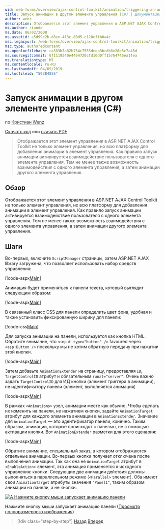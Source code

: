 ```yaml
---
uid: web-forms/overview/ajax-control-toolkit/animation/triggering-an-animation-in-another-control-cs
title: Запуск анимации в другом элементе управления (C#) | Документация Майкрософт
author: wenz
description: Отображается этот элемент управления в ASP.NET AJAX Control Toolkit не только элемент управления, но всю платформу для добавления анимации в элемент управления. Как правило, запуск...
ms.author: riande
ms.date: 06/02/2008
ms.assetid: e5d99c2b-d8ee-413c-80d5-c120cffb0a4c
msc.legacyurl: /web-forms/overview/ajax-control-toolkit/animation/triggering-an-animation-in-another-control-cs
msc.type: authoredcontent
ms.openlocfilehash: ca383b7a82b754c7556dcea3bcdb8e28e5c7a45d
ms.sourcegitcommit: 0f1119340e4464720cfd16d0ff15764746ea1fea
ms.translationtype: MT
ms.contentlocale: ru-RU
ms.lasthandoff: 04/09/2019
ms.locfileid: "59384855"
---
```

# <a name="triggering-an-animation-in-another-control-c"></a>Запуск анимации в другом элементе управления (C#)

по [Кристиан Wenz](https://github.com/wenz)

[Скачать код](http://download.microsoft.com/download/f/9/a/f9a26acd-8df4-4484-8a18-199e4598f411/Animation8.cs.zip) или [скачать PDF](http://download.microsoft.com/download/6/7/1/6718d452-ff89-4d3f-a90e-c74ec2d636a3/animation8CS.pdf)

> Отображается этот элемент управления в ASP.NET AJAX Control Toolkit не только элемент управления, но всю платформу для добавления анимации в элемент управления. Как правило запуск анимации активируется взаимодействие пользователя с одного элемента управления. Тем не менее также возможность взаимодействия с одного элемента управления, а затем анимации другого элемента управления.


## <a name="overview"></a>Обзор

Отображается этот элемент управления в ASP.NET AJAX Control Toolkit не только элемент управления, но всю платформу для добавления анимации в элемент управления. Как правило запуск анимации активируется взаимодействие пользователя с одного элемента управления. Тем не менее также возможность взаимодействия с одного элемента управления, а затем анимации другого элемента управления.

## <a name="steps"></a>Шаги

Во-первых, включите `ScriptManager` страницы; затем ASP.NET AJAX library загружена, что позволяет использовать набор средств управления:

[!code-aspx[Main](triggering-an-animation-in-another-control-cs/samples/sample1.aspx)]

Анимация будет применяться к панели текста, который выглядит следующим образом:

[!code-aspx[Main](triggering-an-animation-in-another-control-cs/samples/sample2.aspx)]

В связанный класс CSS для панели определить цвет фона, удобная и также установить фиксированную ширину для панели:

[!code-css[Main](triggering-an-animation-in-another-control-cs/samples/sample3.css)]

Для запуска анимации на панели, используется как кнопка HTML. Обратите внимание, что `<input type="button" />` favoured через `<asp:Button />` поскольку мы не хотим обратную передачу при нажатии этой кнопки.

[!code-aspx[Main](triggering-an-animation-in-another-control-cs/samples/sample4.aspx)]

Затем добавьте `AnimationExtender` на страницу, предоставляя `ID`, `TargetControlID` атрибут и обязательным `runat="server"`. Очень важно задать `TargetControlID` для ИД кнопки (элемент триггера в анимации), не идентификатору панели (элемент, выполняется анимация)

[!code-aspx[Main](triggering-an-animation-in-another-control-cs/samples/sample5.aspx)]

В рамках `<Animations>` узел, анимации месте как обычно. Чтобы сделать их изменить на панели, не нажатием кнопки, задайте `AnimationTarget` атрибут для каждого элемента анимации в `AnimationExtender`. Значение для `AnimationTarget` — это идентификатор панели, конечно. Таким образом, анимации, которые происходят с панелью, не с помощью активации кнопки. Вот `AnimationExtender` разметки для этого сценария:

[!code-aspx[Main](triggering-an-animation-in-another-control-cs/samples/sample6.aspx)]

Обратите внимание, специальный заказ, в котором отображаются отдельные анимации. Во-первых кнопки получает отключена после выполнения анимации. Так как она не `AnimationTarget` атрибут в `<EnableAction>` элемент, эта анимация применяется к исходного управления: кнопки. Следующие две анимации действия должны выполняться в параллельном режиме (`<Parallel>` элемент). Оба имеют свои `AnimationTarget` атрибуты значения `"Panel1"`, таким образом анимации на панели, а не кнопки.


[![A Нажмите кнопку мыши запускает анимацию панели](triggering-an-animation-in-another-control-cs/_static/image2.png)](triggering-an-animation-in-another-control-cs/_static/image1.png)

Нажмите кнопку мыши запускает анимацию панели ([Просмотр полноразмерного изображения](triggering-an-animation-in-another-control-cs/_static/image3.png))

> [!div class="step-by-step"]
> [Назад](disabling-actions-during-animation-cs.md)
> [Вперед](modifying-animations-from-the-server-side-cs.md)
